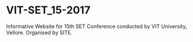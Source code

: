 # VIT-SET_15-2017

Informative Website for 15th SET Conference conducted by VIT University, Vellore.
Organised by SITE.
